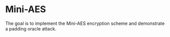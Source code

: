 # Mini-AES
The goal is to implement the Mini-AES encryption scheme and demonstrate a padding oracle attack.
